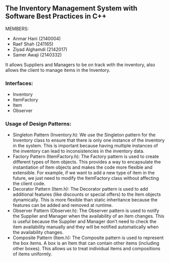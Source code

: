 ## The Inventory Management System with Software Best Practices in C++

MEMBERS:
- Anmar Hani (2140004)
- Raef Shah (241165)
- Ziyad Alghamdi (2142017) 
- Samer Awaji (2140332)

It allows Suppliers and Managers to be on track with the inventory, also allows the client to manage items in the Inventory.

### Interfaces:
- Inventory
- ItemFactory
- Item
- Observer

### Usage of Design Patterns:
- Singleton Pattern (Inventory.h): We use the Singleton pattern for the Inventory class to ensure that there is only one instance of the inventory in the system. This is important because having multiple instances of the inventory can lead to inconsistencies in the inventory data.
- Factory Pattern (ItemFactory.h): The Factory pattern is used to create different types of Item objects. This provides a way to encapsulate the instantiation of Item objects and makes the code more flexible and extensible. For example, if we want to add a new type of item in the future, we just need to modify the ItemFactory class without affecting the client code.
- Decorator Pattern (Item.h): The Decorator pattern is used to add additional features (like discounts or special offers) to the Item objects dynamically. This is more flexible than static inheritance because the features can be added and removed at runtime.
- Observer Pattern (Observer.h): The Observer pattern is used to notify the Supplier and Manager when the availability of an item changes. This is useful because the Supplier and Manager don’t need to check the item availability manually and they will be notified automatically when the availability changes.
- Composite Pattern (Item.h): The Composite pattern is used to represent the box items. A box is an Item that can contain other items (including other boxes). This allows us to treat individual items and compositions of items uniformly.
